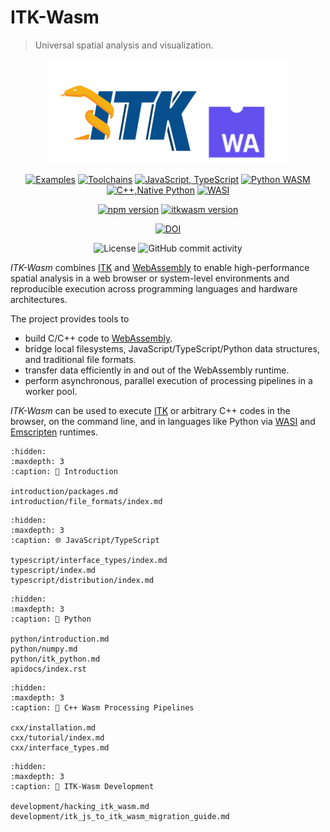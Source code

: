 ITK-Wasm
========

> Universal spatial analysis and visualization.

<div align="center">

![itk-wasm](_static/itk-webassembly.png)

[![Examples](https://github.com/InsightSoftwareConsortium/itk-wasm/actions/workflows/examples.yml/badge.svg)](https://github.com/InsightSoftwareConsortium/itk-wasm/actions/workflows/examples.yml) [![Toolchains](https://github.com/InsightSoftwareConsortium/itk-wasm/actions/workflows/toolchains.yml/badge.svg)](https://github.com/InsightSoftwareConsortium/itk-wasm/actions/workflows/toolchains.yml) [![JavaScript, TypeScript](https://github.com/InsightSoftwareConsortium/itk-wasm/actions/workflows/javascript-typescript.yml/badge.svg)](https://github.com/InsightSoftwareConsortium/itk-wasm/actions/workflows/javascript-typescript.yml) [![Python WASM](https://github.com/InsightSoftwareConsortium/itk-wasm/actions/workflows/python-wasm.yml/badge.svg)](https://github.com/InsightSoftwareConsortium/itk-wasm/actions/workflows/python-wasm.yml) [![C++,Native Python](https://github.com/InsightSoftwareConsortium/itk-wasm/actions/workflows/cxx-python.yml/badge.svg)](https://github.com/InsightSoftwareConsortium/itk-wasm/actions/workflows/cxx-python.yml) [![WASI](https://github.com/InsightSoftwareConsortium/itk-wasm/actions/workflows/wasi.yml/badge.svg)](https://github.com/InsightSoftwareConsortium/itk-wasm/actions/workflows/wasi.yml)

[![npm version](https://badge.fury.io/js/itk-wasm.svg)](https://www.npmjs.com/package/itk-wasm)
[![itkwasm version](https://badge.fury.io/py/itkwasm.svg)](https://pypi.org/project/itkwasm/)

[![DOI](https://zenodo.org/badge/45812381.svg)](https://zenodo.org/badge/latestdoi/45812381)

![License](https://img.shields.io/github/license/InsightSoftwareConsortium/itk-wasm) ![GitHub commit activity](https://img.shields.io/github/commit-activity/y/InsightSoftwareConsortium/itk-wasm)
</div>

*ITK-Wasm* combines [ITK](https://www.itk.org/) and [WebAssembly](https://webassembly.org/) to enable high-performance spatial analysis in a web browser or system-level environments and reproducible execution across programming languages and hardware architectures.

The project provides tools to

- build C/C++ code to [WebAssembly](https://webassembly.org/).
- bridge local filesystems, JavaScript/TypeScript/Python data structures, and traditional file formats.
- transfer data efficiently in and out of the WebAssembly runtime.
- perform asynchronous, parallel execution of processing pipelines in a worker pool.

*ITK-Wasm* can be used to execute [ITK](https://www.itk.org/) or arbitrary C++ codes in the browser, on the command line, and in languages like Python via [WASI](https://wasi.dev/) and [Emscripten](https://emscripten.org) runtimes.

```{toctree}
:hidden:
:maxdepth: 3
:caption: 👋 Introduction

introduction/packages.md
introduction/file_formats/index.md
```

```{toctree}
:hidden:
:maxdepth: 3
:caption: 🌐 JavaScript/TypeScript

typescript/interface_types/index.md
typescript/index.md
typescript/distribution/index.md
```

```{toctree}
:hidden:
:maxdepth: 3
:caption: 🐍 Python

python/introduction.md
python/numpy.md
python/itk_python.md
apidocs/index.rst
```

```{toctree}
:hidden:
:maxdepth: 3
:caption: 📖 C++ Wasm Processing Pipelines

cxx/installation.md
cxx/tutorial/index.md
cxx/interface_types.md
```

```{toctree}
:hidden:
:maxdepth: 3
:caption: 🔨 ITK-Wasm Development

development/hacking_itk_wasm.md
development/itk_js_to_itk_wasm_migration_guide.md
```
